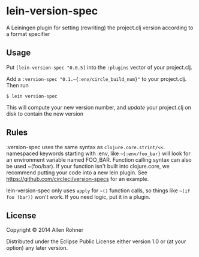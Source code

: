 # lein-version-spec

A Leiningen plugin for setting (rewriting) the project.clj version according to a format specifier

## Usage

Put `[lein-version-spec "0.0.5]` into the `:plugins` vector of your project.clj.

Add a `:version-spec "0.1.~{:env/circle_build_num}"` to your project.clj. Then run

    $ lein version-spec

This will compute your new version number, and *update* your project.clj on disk to contain the new version

## Rules

:version-spec uses the same syntax as `clojure.core.strint/<<`. namespaced keywords starting with :env, like `~{:env/foo_bar}` will look for an environment variable named FOO_BAR. Function calling syntax can also be used ~(foo/bar). If your function isn't built into clojure.core, we recommend putting your code into a new lein plugin. See https://github.com/circleci/version-specs for an example.

lein-version-spec only uses `apply` for `~()` function calls, so things like `~(if foo (bar))` won't work. If you need logic, put it in a plugin.

## License

Copyright © 2014 Allen Rohner

Distributed under the Eclipse Public License either version 1.0 or (at
your option) any later version.
